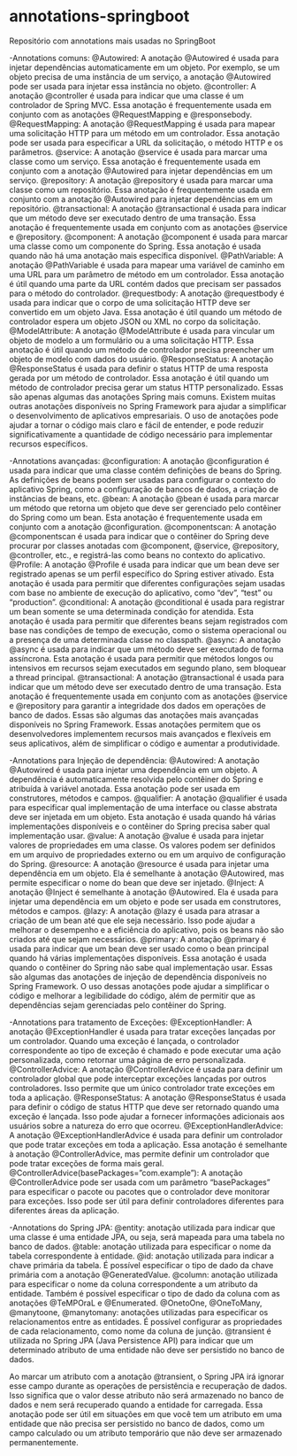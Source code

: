 # annotations-springboot
Repositório com annotations mais usadas no SpringBoot

-Annotations comuns:
@Autowired: A anotação @Autowired é usada para injetar dependências automaticamente em um objeto. Por exemplo, se um objeto precisa de uma instância de um serviço, a anotação @Autowired pode ser usada para injetar essa instância no objeto.
@controller: A anotação @controller é usada para indicar que uma classe é um controlador de Spring MVC. Essa anotação é frequentemente usada em conjunto com as anotações @RequestMapping e @responsebody.
@RequestMapping: A anotação @RequestMapping é usada para mapear uma solicitação HTTP para um método em um controlador. Essa anotação pode ser usada para especificar a URL da solicitação, o método HTTP e os parâmetros.
@service: A anotação @service é usada para marcar uma classe como um serviço. Essa anotação é frequentemente usada em conjunto com a anotação @Autowired para injetar dependências em um serviço.
@repository: A anotação @repository é usada para marcar uma classe como um repositório. Essa anotação é frequentemente usada em conjunto com a anotação @Autowired para injetar dependências em um repositório.
@transactional: A anotação @transactional é usada para indicar que um método deve ser executado dentro de uma transação. Essa anotação é frequentemente usada em conjunto com as anotações @service e @repository.
@component: A anotação @component é usada para marcar uma classe como um componente do Spring. Essa anotação é usada quando não há uma anotação mais específica disponível.
@PathVariable: A anotação @PathVariable é usada para mapear uma variável de caminho em uma URL para um parâmetro de método em um controlador. Essa anotação é útil quando uma parte da URL contém dados que precisam ser passados para o método do controlador.
@requestbody: A anotação @requestbody é usada para indicar que o corpo de uma solicitação HTTP deve ser convertido em um objeto Java. Essa anotação é útil quando um método de controlador espera um objeto JSON ou XML no corpo da solicitação.
@ModelAttribute: A anotação @ModelAttribute é usada para vincular um objeto de modelo a um formulário ou a uma solicitação HTTP. Essa anotação é útil quando um método de controlador precisa preencher um objeto de modelo com dados do usuário.
@ResponseStatus: A anotação @ResponseStatus é usada para definir o status HTTP de uma resposta gerada por um método de controlador. Essa anotação é útil quando um método de controlador precisa gerar um status HTTP personalizado.
Essas são apenas algumas das anotações Spring mais comuns. Existem muitas outras anotações disponíveis no Spring Framework para ajudar a simplificar o desenvolvimento de aplicativos empresariais. O uso de anotações pode ajudar a tornar o código mais claro e fácil de entender, e pode reduzir significativamente a quantidade de código necessário para implementar recursos específicos.

-Annotations avançadas:
@configuration: A anotação @configuration é usada para indicar que uma classe contém definições de beans do Spring. As definições de beans podem ser usadas para configurar o contexto do aplicativo Spring, como a configuração de bancos de dados, a criação de instâncias de beans, etc.
@bean: A anotação @bean é usada para marcar um método que retorna um objeto que deve ser gerenciado pelo contêiner do Spring como um bean. Esta anotação é frequentemente usada em conjunto com a anotação @configuration.
@componentscan: A anotação @componentscan é usada para indicar que o contêiner do Spring deve procurar por classes anotadas com @component, @service, @repository, @controller, etc., e registrá-las como beans no contexto do aplicativo.
@Profile: A anotação @Profile é usada para indicar que um bean deve ser registrado apenas se um perfil específico do Spring estiver ativado. Esta anotação é usada para permitir que diferentes configurações sejam usadas com base no ambiente de execução do aplicativo, como “dev”, “test” ou “production”.
@conditional: A anotação @conditional é usada para registrar um bean somente se uma determinada condição for atendida. Esta anotação é usada para permitir que diferentes beans sejam registrados com base nas condições de tempo de execução, como o sistema operacional ou a presença de uma determinada classe no classpath.
@async: A anotação @async é usada para indicar que um método deve ser executado de forma assíncrona. Esta anotação é usada para permitir que métodos longos ou intensivos em recursos sejam executados em segundo plano, sem bloquear a thread principal.
@transactional: A anotação @transactional é usada para indicar que um método deve ser executado dentro de uma transação. Esta anotação é frequentemente usada em conjunto com as anotações @service e @repository para garantir a integridade dos dados em operações de banco de dados.
Essas são algumas das anotações mais avançadas disponíveis no Spring Framework. Essas anotações permitem que os desenvolvedores implementem recursos mais avançados e flexíveis em seus aplicativos, além de simplificar o código e aumentar a produtividade.

-Annotations para Injeção de dependência:
@Autowired: A anotação @Autowired é usada para injetar uma dependência em um objeto. A dependência é automaticamente resolvida pelo contêiner do Spring e atribuída à variável anotada. Essa anotação pode ser usada em construtores, métodos e campos.
@qualifier: A anotação @qualifier é usada para especificar qual implementação de uma interface ou classe abstrata deve ser injetada em um objeto. Esta anotação é usada quando há várias implementações disponíveis e o contêiner do Spring precisa saber qual implementação usar.
@value: A anotação @value é usada para injetar valores de propriedades em uma classe. Os valores podem ser definidos em um arquivo de propriedades externo ou em um arquivo de configuração do Spring.
@resource: A anotação @resource é usada para injetar uma dependência em um objeto. Ela é semelhante à anotação @Autowired, mas permite especificar o nome do bean que deve ser injetado.
@Inject: A anotação @Inject é semelhante à anotação @Autowired. Ela é usada para injetar uma dependência em um objeto e pode ser usada em construtores, métodos e campos.
@lazy: A anotação @lazy é usada para atrasar a criação de um bean até que ele seja necessário. Isso pode ajudar a melhorar o desempenho e a eficiência do aplicativo, pois os beans não são criados até que sejam necessários.
@primary: A anotação @primary é usada para indicar que um bean deve ser usado como o bean principal quando há várias implementações disponíveis. Essa anotação é usada quando o contêiner do Spring não sabe qual implementação usar.
Essas são algumas das anotações de injeção de dependência disponíveis no Spring Framework. O uso dessas anotações pode ajudar a simplificar o código e melhorar a legibilidade do código, além de permitir que as dependências sejam gerenciadas pelo contêiner do Spring.

-Annotations para tratamento de Exceções:
@ExceptionHandler: A anotação @ExceptionHandler é usada para tratar exceções lançadas por um controlador. Quando uma exceção é lançada, o controlador correspondente ao tipo de exceção é chamado e pode executar uma ação personalizada, como retornar uma página de erro personalizada.
@ControllerAdvice: A anotação @ControllerAdvice é usada para definir um controlador global que pode interceptar exceções lançadas por outros controladores. Isso permite que um único controlador trate exceções em toda a aplicação.
@ResponseStatus: A anotação @ResponseStatus é usada para definir o código de status HTTP que deve ser retornado quando uma exceção é lançada. Isso pode ajudar a fornecer informações adicionais aos usuários sobre a natureza do erro que ocorreu.
@ExceptionHandlerAdvice: A anotação @ExceptionHandlerAdvice é usada para definir um controlador que pode tratar exceções em toda a aplicação. Essa anotação é semelhante à anotação @ControllerAdvice, mas permite definir um controlador que pode tratar exceções de forma mais geral.
@ControllerAdvice(basePackages=”com.example”): A anotação @ControllerAdvice pode ser usada com um parâmetro “basePackages” para especificar o pacote ou pacotes que o controlador deve monitorar para exceções. Isso pode ser útil para definir controladores diferentes para diferentes áreas da aplicação.

-Annotations do Spring JPA:
@entity: anotação utilizada para indicar que uma classe é uma entidade JPA, ou seja, será mapeada para uma tabela no banco de dados.
@table: anotação utilizada para especificar o nome da tabela correspondente à entidade.
@id: anotação utilizada para indicar a chave primária da tabela. É possível especificar o tipo de dado da chave primária com a anotação @GeneratedValue.
@column: anotação utilizada para especificar o nome da coluna correspondente a um atributo da entidade. Também é possível especificar o tipo de dado da coluna com as anotações @TeMPOraL e @Enumerated.
@OnetoOne, @OneToMany, @manytoone, @manytomany: anotações utilizadas para especificar os relacionamentos entre as entidades. É possível configurar as propriedades de cada relacionamento, como nome da coluna de junção.
@transient é utilizada no Spring JPA (Java Persistence API) para indicar que um determinado atributo de uma entidade não deve ser persistido no banco de dados.

Ao marcar um atributo com a anotação @transient, o Spring JPA irá ignorar esse campo durante as operações de persistência e recuperação de dados. Isso significa que o valor desse atributo não será armazenado no banco de dados e nem será recuperado quando a entidade for carregada.
Essa anotação pode ser útil em situações em que você tem um atributo em uma entidade que não precisa ser persistido no banco de dados, como um campo calculado ou um atributo temporário que não deve ser armazenado permanentemente.


